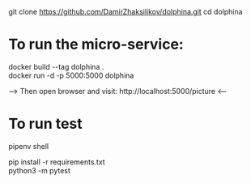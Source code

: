 git clone https://github.com/DamirZhaksilikov/dolphina.git
cd dolphina

# To run the micro-service:
docker build --tag dolphina .  
docker run -d -p 5000:5000 dolphina

--> Then open browser and visit: http://localhost:5000/picture  <--

# To run test
pipenv shell

pip install -r requirements.txt   
python3 -m pytest
